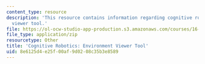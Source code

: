 ```yaml
---
content_type: resource
description: 'This resource contains information regarding cognitive robotics: Environment
  viewer tool.'
file: https://ol-ocw-studio-app-production.s3.amazonaws.com/courses/16-412j-cognitive-robotics-spring-2016/8e6125d4e25f00af9d0208c35b3e8589_EnvironmentViewer-master.zip
file_type: application/zip
resourcetype: Other
title: 'Cognitive Robotics: Environment Viewer Tool'
uid: 8e6125d4-e25f-00af-9d02-08c35b3e8589
---
```

